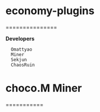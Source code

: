 economy-plugins
===============
===============

__Developers__

      Omattyao
      Miner
      Sekjun
      ChaosRuin
choco.M
Miner
===========
===========
